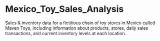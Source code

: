 # Mexico_Toy_Sales_Analysis
Sales &amp; inventory data for a fictitious chain of toy stores in Mexico called Maven Toys, including information about products, stores, daily sales transactions, and current inventory levels at each location.
